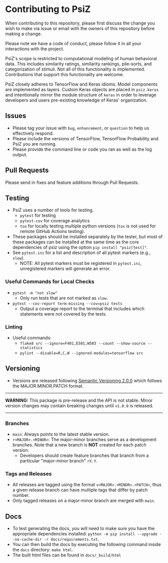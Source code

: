 # Contributing to PsiZ

When contributing to this repository, please first discuss the change you wish to make via issue or email with the owners of this repository before making a change.

Please note we have a code of conduct, please follow it in all your interactions with the project.

PsiZ's scope is restricted to computational modeling of human behavioral data. This includes similarity ratings, similarity rankings, pile-sorts, and categorization of stimuli. Not all of this functionality is implemented. Contributions that support this functionality are welcome.

PsiZ closely adheres to TensorFlow and Keras idioms. Model components are implemented as layers. Custom Keras objects are placed in `psiz.keras` and intentionally mirror the module structure of `keras` in order to leverage developers and users pre-existing knowledge of Keras' organization.

## Issues

* Please tag your issue with `bug`, `enhancement`, or `question` to help us effectively respond.
* Please include the versions of TensorFlow, TensorFlow Probability and PsiZ you are running.
* Please provide the command line or code you ran as well as the log output.

## Pull Requests

Please send in fixes and feature additions through Pull Requests.

## Testing

* PsiZ uses a number of tools for testing.
    * `pytest` for testing
    * `pytest-cov` for coverage analytics
    * `tox` for locally testing multiple python versions (`tox` is not used for remote GitHub Actions testing).
* These packages should be installed separately by the tester, but most of these packages can be installed at the same time as the core dependencies of psiz using the option `pip install "psiz[test]"`.
* See `pytest.ini` for a list and description of all pytest markers (e.g., `slow`).
    * NOTE: All pytest markers must be registered in `pytest.ini`, unregistered markers will generate an error.

### Useful Commands for Local Checks
* `pytest -m "not slow"`
    * Only run tests that are not marked as `slow`.
* `pytest --cov-report term-missing --cov=psiz tests`
    * Output a coverage report to the terminal that includes which statements were not covered by the tests.

### Linting
* Useful commands:
    * `flake8 src --ignore=F401,E501,W503 --count --show-source --statistics`
    * `pylint --disable=R,C,W --ignored-modules=tensorflow src`

## Versioning
* Versions are released following [Semantic Versioning 2.0.0](https://semver.org/) which follows the MAJOR.MINOR.PATCH format.

---
**WARNING:** This package is pre-release and the API is not stable. Minor version changes may contain breaking changes until `v1.0.0` is released.

---

### Branches
* `main`: Always points to the latest stable version.
* `r<MAJOR>.<MINOR>`: The major-minor branches serve as a development branches. Note that a new branch is **NOT** created for each patch version.
    * Developers should create feature branches that branch from a particular "major-minor branch" `rX.Y`. 

### Tags and Releases
* All releases are tagged using the format `v<MAJOR>.<MINOR>.<PATCH>`, thus a given release branch can have multiple tags that differ by patch number.
* Only tagged releases on a major-minor branch are merged with `main`.

## Docs

* To test generating the docs, you will need to make sure you have the appropriate dependencies installed: `python -m pip install --upgrade --no-cache-dir -r docs/requirements.txt`.
* You can then build the docs by executing the following command inside the `docs` directory: `make html`.
* The built html files can be found in `docs/_build/html`